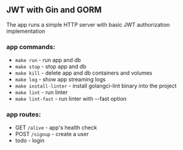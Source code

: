 ## JWT with Gin and GORM

The app runs a simple HTTP server with basic JWT authorization implementation

### app commands:

- `make run` - run app and db 
- `make stop` - stop app and db
- `make kill` - delete app and db containers and volumes
- `make log` - show app streaming logs
- `make install-linter` - install golangci-lint binary into the project
- `make lint` - run linter
- `make lint-fast` - run linter with --fast option

### app routes:

- GET `/alive` - app's health check
- POST `/signup` - create a user
- todo - login